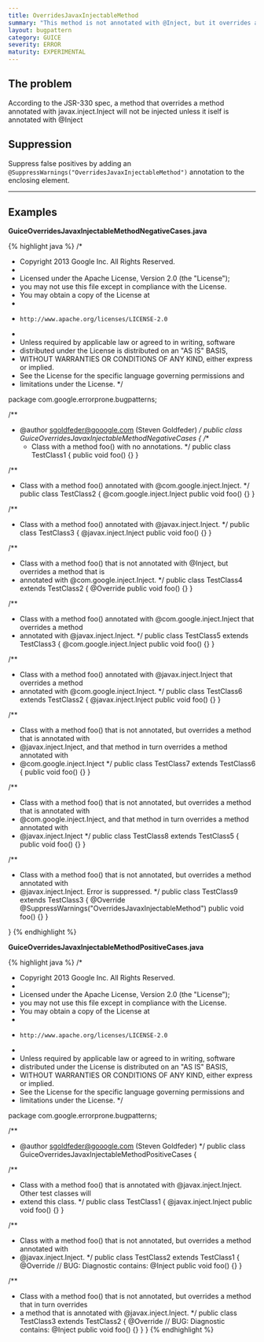 ```yaml
---
title: OverridesJavaxInjectableMethod
summary: "This method is not annotated with @Inject, but it overrides a  method that is  annotated with @javax.inject.Inject."
layout: bugpattern
category: GUICE
severity: ERROR
maturity: EXPERIMENTAL
---
```


<!--
*** AUTO-GENERATED, DO NOT MODIFY ***
To make changes, edit the @BugPattern annotation or the explanation in docs/bugpattern.
-->

## The problem
According to the JSR-330 spec, a method that overrides a method annotated with javax.inject.Inject will not be injected unless it iself is annotated with  @Inject

## Suppression
Suppress false positives by adding an `@SuppressWarnings("OverridesJavaxInjectableMethod")` annotation to the enclosing element.

----------

## Examples
__GuiceOverridesJavaxInjectableMethodNegativeCases.java__

{% highlight java %}
/*
 * Copyright 2013 Google Inc. All Rights Reserved.
 *
 * Licensed under the Apache License, Version 2.0 (the "License");
 * you may not use this file except in compliance with the License.
 * You may obtain a copy of the License at
 *
 *     http://www.apache.org/licenses/LICENSE-2.0
 *
 * Unless required by applicable law or agreed to in writing, software
 * distributed under the License is distributed on an "AS IS" BASIS,
 * WITHOUT WARRANTIES OR CONDITIONS OF ANY KIND, either express or implied.
 * See the License for the specific language governing permissions and
 * limitations under the License.
 */

package com.google.errorprone.bugpatterns;

/**
 * @author sgoldfeder@gooogle.com (Steven Goldfeder)
 */
public class GuiceOverridesJavaxInjectableMethodNegativeCases {
  /**
   * Class with a method foo() with no annotations.
   */
  public class TestClass1 {
    public void foo() {}
  }

  /**
   * Class with a method foo() annotated with @com.google.inject.Inject.
   */
  public class TestClass2 {
    @com.google.inject.Inject
    public void foo() {}
  }

  /**
   * Class with a method foo() annotated with @javax.inject.Inject.
   */
  public class TestClass3 {
    @javax.inject.Inject
    public void foo() {}
  }

  /**
   * Class with a method foo() that is not annotated with @Inject, but overrides a method that is
   * annotated with @com.google.inject.Inject.
   */
  public class TestClass4 extends TestClass2 {
    @Override
    public void foo() {}
  }

  /**
   * Class with a method foo() annotated with @com.google.inject.Inject that overrides a method
   * annotated with @javax.inject.Inject.
   */
  public class TestClass5 extends TestClass3 {
    @com.google.inject.Inject
    public void foo() {}
  }

  /**
   * Class with a method foo() annotated with @javax.inject.Inject that overrides a method 
   * annotated with @com.google.inject.Inject.
   */
  public class TestClass6 extends TestClass2 {
    @javax.inject.Inject
    public void foo() {}
  }

  /**
   * Class with a method foo() that is not annotated, but overrides a method that is annotated with
   * @javax.inject.Inject, and that method in turn overrides a method annotated with
   * @com.google.inject.Inject
   */
  public class TestClass7 extends TestClass6 {
    public void foo() {}
  }

  /**
   * Class with a method foo() that is not annotated, but overrides a method that is annotated with
   * @com.google.inject.Inject, and that method in turn overrides a method annotated with
   * @javax.inject.Inject
   */
  public class TestClass8 extends TestClass5 {
    public void foo() {}
  }
  
  /**
   * Class with a method foo() that is not annotated, but overrides a method annotated with
   * @javax.inject.Inject. Error is suppressed.
   */
  public class TestClass9 extends TestClass3 {
    @Override 
    @SuppressWarnings("OverridesJavaxInjectableMethod")
    public void foo() {}
  }
  
}
{% endhighlight %}

__GuiceOverridesJavaxInjectableMethodPositiveCases.java__

{% highlight java %}
/*
 * Copyright 2013 Google Inc. All Rights Reserved.
 *
 * Licensed under the Apache License, Version 2.0 (the "License");
 * you may not use this file except in compliance with the License.
 * You may obtain a copy of the License at
 *
 *     http://www.apache.org/licenses/LICENSE-2.0
 *
 * Unless required by applicable law or agreed to in writing, software
 * distributed under the License is distributed on an "AS IS" BASIS,
 * WITHOUT WARRANTIES OR CONDITIONS OF ANY KIND, either express or implied.
 * See the License for the specific language governing permissions and
 * limitations under the License.
 */

package com.google.errorprone.bugpatterns;

/**
 * @author sgoldfeder@gooogle.com (Steven Goldfeder)
 */
public class GuiceOverridesJavaxInjectableMethodPositiveCases {

  /**
   * Class with a method foo() that is annotated with @javax.inject.Inject. Other test classes will
   * extend this class.
   */
  public class TestClass1 {
    @javax.inject.Inject
    public void foo() {}
  }

  /**
   * Class with a method foo() that is not annotated, but overrides a method annotated with
   * @javax.inject.Inject.
   */
  public class TestClass2 extends TestClass1 {
    @Override 
    // BUG: Diagnostic contains: @Inject
    public void foo() {}
  }
  
  /**
   * Class with a method foo() that is not annotated, but overrides a method that in turn overrides
   * a method that is annotated with @javax.inject.Inject.
   */
  public class TestClass3 extends TestClass2 {
    @Override 
    // BUG: Diagnostic contains: @Inject
    public void foo() {}
  }
}
{% endhighlight %}

